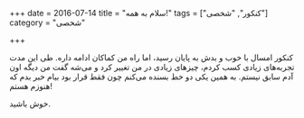 +++
date = 2016-07-14
title = "سلام به همه!"
tags = ["کنکور", "شخصی"]
category = "شخصی"

+++

کنکور امسال با خوب و بدش به پایان رسید، اما راه من کماکان ادامه داره. طی این مدت تجربه‌های زیادی کسب کردم، چیزهای زیادی در من تغییر کرد و می‌شه گفت من دیگه اون آدم سابق نیستم. به همین یکی دو خط بسنده می‌کنم چون فقط قرار بود بیام خبر بدم که هنوزم هستم!

خوش باشید.


